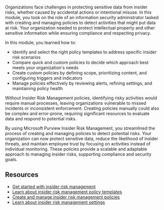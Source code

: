 Organizations face challenges in protecting sensitive data from insider risks, whether caused by accidental actions or intentional misuse. In this module, you took on the role of an information security administrator tasked with creating and managing policies to detect activities that might put data at risk. Your organization needed to protect intellectual property and other sensitive information while ensuring compliance and respecting privacy.

In this module, you learned how to:

- Identify and select the right policy templates to address specific insider risk scenarios
- Compare quick and custom policies to decide which approach best meets your organization's needs
- Create custom policies by defining scope, prioritizing content, and configuring triggers and indicators
- Manage policies effectively by reviewing alerts, refining settings, and maintaining policy health

Without Insider Risk Management policies, identifying risky activities would require manual processes, leaving organizations vulnerable to missed incidents or inconsistent enforcement. Creating policies manually could also be complex and error-prone, requiring significant resources to evaluate data and respond to potential risks.

By using Microsoft Purview Insider Risk Management, you streamlined the process of creating and managing policies to detect potential risks. Your organization can now protect sensitive data, reduce the likelihood of insider threats, and maintain employee trust by focusing on activities instead of individual monitoring. These policies provide a scalable and adaptable approach to managing insider risks, supporting compliance and security goals.

## Resources

- [Get started with insider risk management](/purview/insider-risk-management-configure?azure-portal=true)
- [Learn about insider risk management policy templates](/purview/insider-risk-management-policy-templates?azure-portal=true)
- [Create and manage insider risk management policies](/purview/insider-risk-management-policies?azure-portal=true)
- [Learn about insider risk management settings](/purview/insider-risk-management-settings?azure-portal=true)
